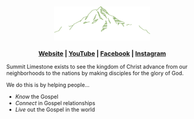 <h3 align="center">
	<img src="https://raw.githubusercontent.com/summitlimestone/summitlimestone/main/resources/logo.png" alt="Logo" width="50%"/><br/><br/>
    <a href="https://summitlimestone.org">Website</a> | <a href="https://www.youtube.com/@summitcrossinglimestone">YouTube</a> | <a href="https://www.facebook.com/summitlimestone/">Facebook</a> | <a href="https://www.instagram.com/summitlimestone/">Instagram</a>
</h3>

Summit Limestone exists to see the kingdom of Christ advance from our
neighborhoods to the nations by making disciples for the glory of God.

We do this is by helping people...

- *Know* the Gospel
- *Connect* in Gospel relationships
- *Live* out the Gospel in the world
